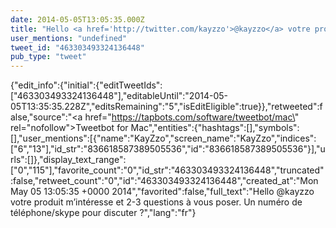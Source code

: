 ```yaml
---
date: 2014-05-05T13:05:35.000Z
title: "Hello <a href='http://twitter.com/kayzzo'>@kayzzo</a> votre produit m’intéresse et 2-3 questions à vous poser. Un numéro de téléphone/skype pour discuter ?″"
user_mentions: "undefined"
tweet_id: "463303493324136448"
pub_type: "tweet"
---
```

{"edit_info":{"initial":{"editTweetIds":["463303493324136448"],"editableUntil":"2014-05-05T13:35:35.228Z","editsRemaining":"5","isEditEligible":true}},"retweeted":false,"source":"<a href=\"https://tapbots.com/software/tweetbot/mac\" rel=\"nofollow\">Tweetbot for Mac</a>","entities":{"hashtags":[],"symbols":[],"user_mentions":[{"name":"KayZzo","screen_name":"KayZzo","indices":["6","13"],"id_str":"836618587389505536","id":"836618587389505536"}],"urls":[]},"display_text_range":["0","115"],"favorite_count":"0","id_str":"463303493324136448","truncated":false,"retweet_count":"0","id":"463303493324136448","created_at":"Mon May 05 13:05:35 +0000 2014","favorited":false,"full_text":"Hello @kayzzo votre produit m’intéresse et 2-3 questions à vous poser. Un numéro de téléphone/skype pour discuter ?","lang":"fr"}
